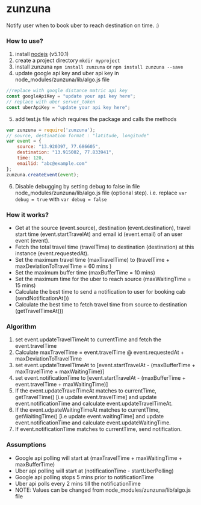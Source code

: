 # zunzuna
Notify user when to book uber to reach destination on time. :)

### How to use?
1. install [nodejs](https://nodejs.org/en/download/) (v5.10.1)
2. create a project directory `mkdir myproject`
3. install zunzuna `npm install zunzuna` or `npm install zunzuna --save`
4. update google api key and uber api key in node_modules/zunzuna/lib/algo.js file
```javascript
//replace with google distance matric api key
const googleApiKey = "update your api key here";
// replace with uber server_token
const uberApiKey = "update your api key here";
```
5. add test.js file which requires the package and calls the methods
```javascript
var zunzuna = require('zunzuna');
// source, destination format : "latitude, longitude"
var event = {
	source: "13.920397, 77.686605",
	destination: "13.915002, 77.833941",
	time: 120,
	emailid: "abc@example.com"
};
zunzuna.createEvent(event);
```
6. Disable debugging by setting debug to false in file node_modules/zunzuna/lib/algo.js file (optional step). i.e. replace `var debug = true` with `var debug = false`

### How it works?
- Get at the source (event.source), destination (event.destination), travel start time (event.startTravelAt) and email id (event.email) of an user event (event).
- Fetch the total travel time (travelTime) to destination (destination) at this instance (event.requestedAt).
- Set the maximum travel time (maxTravelTime) to (travelTime + maxDeviationToTravelTime = 60 mins )
- Set the maximum buffer time (maxBufferTime = 10 mins)
- Set the maximum time for the uber to reach source (maxWaitingTime = 15 mins) 
- Calculate the best time to send a notification to user for booking cab (sendNotificationAt())
- Calculate the best time to fetch travel time from source to destination (getTravelTimeAt())

### Algorithm
1. set event.updateTravelTimeAt to currentTime and fetch the event.travelTime
2. Calculate maxTravelTime = event.travelTime @ event.requestedAt + maxDeviationToTravelTime
3. set event.updateTravelTimeAt to [event.startTravelAt - (maxBufferTime + maxTravelTime + maxWaitingTime)]
4. set event.notificationTime to [event.startTravelAt - (maxBufferTime + event.travelTime + maxWaitingTime)]
5. If the event.updateTravelTimeAt matches to currentTime, getTravelTime() [i.e update event.travelTime] and update event.notificationTime and calculate event.updateTravelTimeAt.
6. If the event.udpateWaitingTimeAt matches to currentTIme, getWaitingTime() [i.e update event.waitingTime] and update event.notificationTime and calculate event.updateWaitingTime.
7. If event.notificationTime matches to currentTime, send notification.

### Assumptions
- Google api polling will start at (maxTravelTime + maxWaitingTime + maxBufferTime)
- Uber api polling will start at (notificationTime - startUberPolling)
- Google api polling stops 5 mins prior to notificationTime
- Uber api polls every 2 mins till the notificationTime
- NOTE: Values can be changed from node_modules/zunzuna/lib/algo.js file

